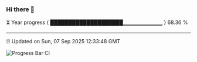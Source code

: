 ### Hi there 👋

⏳ Year progress { ████████████████████▁▁▁▁▁▁▁▁▁▁ } 68.36 %

---

⏰ Updated on Sun, 07 Sep 2025 12:33:48 GMT

![Progress Bar CI](https://github.com/liununu/liununu/workflows/Progress%20Bar%20CI/badge.svg)
